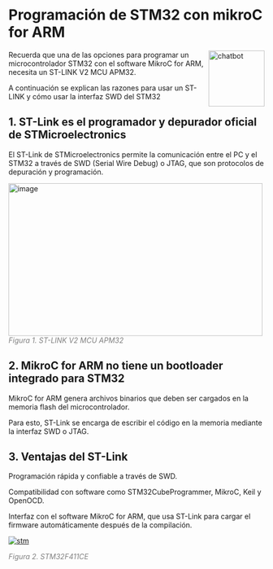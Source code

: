 # Programación de STM32 con mikroC for ARM

<a href='https://postimg.cc/PPVcnGBr' target='_blank'><img src='https://i.postimg.cc/PPVcnGBr/chatbot.gif' width="110px" height="110px" align = "right" border='0' alt='chatbot'/></a>

<p> Recuerda que una de las opciones para programar un microcontrolador STM32 con el software MikroC for ARM, necesita un ST-LINK V2 MCU APM32. </p>
<p> A continuación se explican las razones para usar un ST-LINK y cómo usar la interfaz SWD del STM32 </p>

## 1. ST-Link es el programador y depurador oficial de STMicroelectronics

El ST-Link de STMicroelectronics permite la comunicación entre el PC y el STM32 a través de SWD (Serial Wire Debug) o JTAG, que son protocolos de depuración y programación.

<a href='https://postimages.org/' target='_blank'><img src='https://i.postimg.cc/sX4XYwSD/image.png' width="500px" height="300px" align = "center" border='0' alt='image'/></a>
<font color="gray"><i> Figura 1. ST-LINK V2 MCU APM32 </i></font>

## 2. MikroC for ARM no tiene un bootloader integrado para STM32

MikroC for ARM genera archivos binarios que deben ser cargados en la memoria flash del microcontrolador.

Para esto, ST-Link se encarga de escribir el código en la memoria mediante la interfaz SWD o JTAG.

## 3. Ventajas del ST-Link
   
Programación rápida y confiable a través de SWD.

Compatibilidad con software como STM32CubeProgrammer, MikroC, Keil y OpenOCD.

Interfaz con el software MikroC for ARM, que usa ST-Link para cargar el firmware automáticamente después de la compilación.

<a href='https://postimg.cc/dkZmzpPp' target='_blank'><img src='https://i.postimg.cc/nz0RQfdF/stm.png' align = "center" border='0' alt='stm'/></a>

<font color="gray"><i> Figura 2. STM32F411CE  </i></font>
